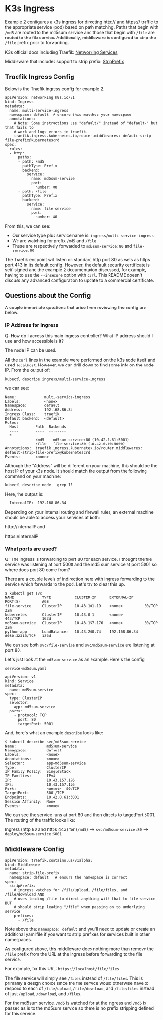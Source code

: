 # K3s Ingress

Example 2 configures a k3s ingress for directing http:// and https:// traffic to the appropriate service (pod) based on path matching. Paths that begin with `/md5` are routed to the md5sum service and those that begin with `/file` are routed to the file service. Additionally, middleware is configured to strip the `/file` prefix prior to forwarding.

K3s official docs including Traefik: [Networking Services](https://docs.k3s.io/networking/networking-services)

Middleware that includes support to strip prefix: [StripPrefix](https://doc.traefik.io/traefik/middlewares/http/stripprefix/)

## Traefik Ingress Config

Below is the Traefik ingress config for example 2.

<!-- inline: project/k3s/traefik-ingress.yaml -->
```
apiVersion: networking.k8s.io/v1
kind: Ingress
metadata:
  name: multi-service-ingress
  namespace: default  # ensure this matches your namespace
  annotations:
    # Note: Some instructions use "default/" instead of "default-" but that fails to
    # work and logs errors in traefik.
    traefik.ingress.kubernetes.io/router.middlewares: default-strip-file-prefix@kubernetescrd
spec:
  rules:
  - http:
      paths:
      - path: /md5
        pathType: Prefix
        backend:
          service:
            name: md5sum-service
            port:
              number: 80
      - path: /file
        pathType: Prefix
        backend:
          service:
            name: file-service
            port:
              number: 80

```
<!-- endinline -->

From this, we can see:
* Our service type plus service name is: `ingress/multi-service-ingress`
* We are watching for prefix `/md5` and `/file`
* These are respectively forwarded to `md5sum-service:80` and `file-service:80`

The Traefik endpoint will listen on standard http port 80 as wels as https port 443 in its default config. However, the default security certificate is self-signed and the example 2 documentation discussed, for example, having to use the `--insecure` option with `curl`. This README doesn't discuss any advanced configuration to update to a commercial certificate.

## Questions about the Config

A couple immediate questions that arise from reviewing the config are below.

### IP Address for Ingress

Q: How do I access this main ingress controller? What IP address should I use and how accessible is it?

The node IP can be used.

All the `curl` lines in the example were performed on the k3s node itself and used `localhost`. However, we can drill down to find some info on the node IP. From the output of:

```
kubectl describe ingress/multi-service-ingress
```

we can see:

```
Name:             multi-service-ingress
Labels:           <none>
Namespace:        default
Address:          192.168.86.34
Ingress Class:    traefik
Default backend:  <default>
Rules:
  Host        Path  Backends
  ----        ----  --------
  *           
              /md5    md5sum-service:80 (10.42.0.61:5001)
              /file   file-service:80 (10.42.0.60:5000)
Annotations:  traefik.ingress.kubernetes.io/router.middlewares: default-strip-file-prefix@kubernetescrd
Events:       <none>
```

Although the "Address" will be different on your machine, this should be the host IP of your k3s node. It should match the output from the following command on your machine:

```
kubectl describe node | grep IP
```

Here, the output is:

```
  InternalIP:  192.168.86.34
```

Depending on your internal routing and firewall rules, an external machine should be able to access your services at both:

http://InternalIP and

https://InternalIP

### What ports are used?

Q: The ingress is forwarding to port 80 for each service. I thought the file service was listening at port 5000 and the md5 sum service at port 5001 so where does port 80 come from?

There are a couple levels of indirection here with ingress forwarding to the service which forwards to the pod. Let's try to clear this up.

```
$ kubectl get svc
NAME             TYPE           CLUSTER-IP      EXTERNAL-IP     PORT(S)          AGE
file-service     ClusterIP      10.43.101.19    <none>          80/TCP           22m
kubernetes       ClusterIP      10.43.0.1       <none>          443/TCP          163d
md5sum-service   ClusterIP      10.43.157.176   <none>          80/TCP           22m
python-app       LoadBalancer   10.43.200.74    192.168.86.34   8080:32315/TCP   126d
```

We can see both `svc/file-service` and `svc/md5sum-service` are listening at port 80.

Let's just look at the `md5sum-service` as an example. Here's the config:

`service-md5sum.yaml`

<!-- inline: project/k3s/service-md5sum.yaml -->
```
apiVersion: v1
kind: Service
metadata:
  name: md5sum-service
spec:
  type: ClusterIP
  selector:
    app: md5sum-service
  ports:
    - protocol: TCP
      port: 80
      targetPort: 5001
```
<!-- endinline -->

And, here's what an example `describe` looks like:

```
$ kubectl describe svc/md5sum-service
Name:              md5sum-service
Namespace:         default
Labels:            <none>
Annotations:       <none>
Selector:          app=md5sum-service
Type:              ClusterIP
IP Family Policy:  SingleStack
IP Families:       IPv4
IP:                10.43.157.176
IPs:               10.43.157.176
Port:              <unset>  80/TCP
TargetPort:        5001/TCP
Endpoints:         10.42.0.61:5001
Session Affinity:  None
Events:            <none>
```

We can see the service runs at port 80 and then directs to targetPort 5001. The routing of the traffic looks like:

Ingress (http 80 and https 443) for (`/md5`) --> `svc/md5sum-service:80` --> `deploy/md5sum-service:5001`

## Middleware Config

<!-- inline: project/k3s/middleware.yaml -->
```
apiVersion: traefik.containo.us/v1alpha1
kind: Middleware
metadata:
  name: strip-file-prefix
  namespace: default   # ensure the namespace is correct
spec:
  stripPrefix:
    # ingress watches for /file/upload, /file/files, and /file/download AND
    # uses leading /file to direct anything with that to file-service BUT
    # should strip leading "/file" when passing on to underlying service
    prefixes:
      - /file
```
<!-- endinline -->

Note above that `namespace: default` and you'll need to update or create an additional yaml file if you want to strip prefixes for services built in other namespaces.

As configured above, this middleware does nothing more than remove the `/file` prefix from the URL at the ingress before forwarding to the file service.

For example, for this URL: `https://localhost/file/files`

The file service will simply see `/files` instead of `/file/files`. This is primarily a design choice since the file service would otherwise have to respond to each of `/file/upload`, `/file/download`, and `/file/files` instead of just `/upload`, `/download`, and `/files`.

For the md5sum service, `/md5` is watched for at the ingress and `/md5` is passed as is to the md5sum service so there is no prefix stripping defined for this service.
